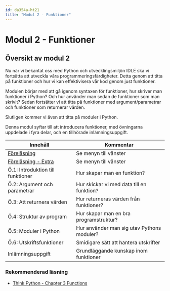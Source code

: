 ```yaml
---
id: da354a-ht21
title: "Modul 2 - Funktioner"
---
```


# Modul 2 - Funktioner

## Översikt av modul 2

Nu när vi bekantat oss med Python och utvecklingsmiljön IDLE ska vi fortsätta att utveckla våra programmeringsfärdigheter. Detta genom att titta på funktioner och hur vi kan effektivisera vår kod genom just funktioner.

Modulen börjar med att gå igenom syntaxen för funktioner, hur skriver man funktioner i Python? Och hur använder man sedan de funktioner som man skrivit? Sedan fortsätter vi att titta på funktioner med argument/parametrar och funktioner som returnerar värden.

Slutligen kommer vi även att titta på moduler i Python.

Denna modul syftar till att introducera funktioner, med övningarna uppdelade i fyra delar, och en tillhörade inlämningsuppgift.

| Innehåll | Kommentar |
| --- | --- |
| [Föreläsning](../lecture) | Se menyn till vänster |
| [Föreläsning - Extra](../lecture-2) | Se menyn till vänster |
| Ö.1: Introduktion till funktioner | Hur skapar man en funktion? |
| Ö.2: Argument och parametrar | Hur skickar vi med data till en funktion? |
| Ö.3: Att returnera värden | Hur returneras värden från funktioner? |
| Ö.4: Struktur av program | Hur skapar man en bra programstruktur? |
| Ö.5: Moduler i Python | Hur använder man sig utav Pythons moduler? |
| Ö.6: Utskriftsfunktioner | Smidigare sätt att hantera utskrifter |
| Inlämningsuppgift | Grundläggande kunskap inom funktioner |

### Rekommenderad läsning

- [Think Python - Chapter 3  Functions](http://greenteapress.com/thinkpython2/html/thinkpython2004.html)